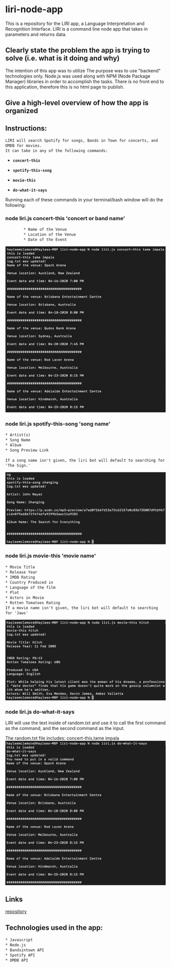 # liri-node-app

This is a repository for the LIRI app, a Language Interpretation and Recognition Interface. LIRI is a command line node app that takes in parameters and returns data.

## Clearly state the problem the app is trying to solve (i.e. what is it doing and why)
The intention of this app was to utilize 
The purpose was to use "backend" technologies only. Node.js was used along with NPM (Node Package Manager) libraries in order to accomplish the tasks. There is no front end to this application, therefore this is no html page to publish.

## Give a high-level overview of how the app is organized

## Instructions:
    LIRI will search Spotify for songs, Bands in Town for concerts, and OMDB for movies.
    It can take in any of the following commands:

   * **`concert-this`**

   * **`spotify-this-song`**

   * **`movie-this`**

   * **`do-what-it-says`**


   Running each of these commands in your terminal/bash window will do the following:

### node liri.js concert-this 'concert or band name'
            * Name of the Venue
            * Location of the Venue
            * Date of the Event

![results](./assets/images/concert-this.png)

### node liri.js spotify-this-song 'song name'
    * Artist(s)
    * Song Name
    * Album
    * Song Preview Link

    If a song name isn't given, the liri bot will default to searching for 'The Sign.'  

![results](./assets/images/spotify-this-song.png)
    
### node liri.js movie-this 'movie name'
    * Movie Title
    * Release Year
    * IMDB Rating
    * Country Produced in
    * Language of the film
    * Plot
    * Actors in Movie
    * Rotten Tomatoes Rating
    If a movie name isn't given, the liri bot will default to searching for 'Jaws'

![results](./assets/images/movie-this.png)

### node liri.js do-what-it-says

LIRI will use the text inside of random.txt and use it to call the first command as the command, and the second command as the input.

The random.txt file includes: concert-this,tame impala
![results](./assets/images/do-what-it-says.png)



## Links
[repository](https://github.com/hayleemclemore/liri-node-app)

## Technologies used in the app:
    * Javascript
    * Node.js
    * Bandsintown API
    * Spotify API
    * OMDB API
